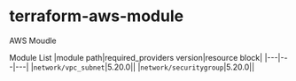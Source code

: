 # terraform-aws-module
AWS Moudle

Module List
|module path|required_providers version|resource block|
|---|---|---|
|`network/vpc_subnet`|5.20.0||
|`network/securitygroup`|5.20.0||
